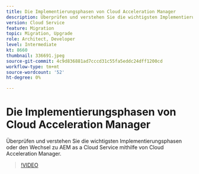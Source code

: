 ```yaml
---
title: Die Implementierungsphasen von Cloud Acceleration Manager
description: Überprüfen und verstehen Sie die wichtigsten Implementierungsphasen oder den Wechsel zu AEM as a Cloud Service mithilfe von Cloud Acceleration Manager.
version: Cloud Service
feature: Migration
topic: Migration, Upgrade
role: Architect, Developer
level: Intermediate
kt: 8660
thumbnail: 336691.jpeg
source-git-commit: 4c9d836881ad7cccd31c55fa5eddc24dff1200cd
workflow-type: tm+mt
source-wordcount: '52'
ht-degree: 0%

---
```



# Die Implementierungsphasen von Cloud Acceleration Manager

Überprüfen und verstehen Sie die wichtigsten Implementierungsphasen oder den Wechsel zu AEM as a Cloud Service mithilfe von Cloud Acceleration Manager.

>[!VIDEO](https://video.tv.adobe.com/v/336691/?quality=12&learn=on)
